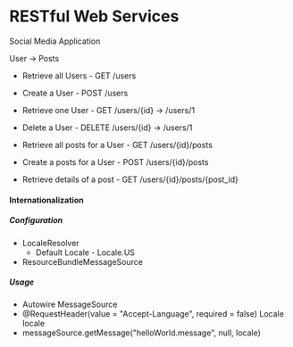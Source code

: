 # RESTful Web Services

Social Media Application

User -> Posts

- Retrieve all Users      - GET /users
- Create a User           - POST /users
- Retrieve one User       - GET /users/{id} -> /users/1
- Delete a User           - DELETE /users/{id} -> /users/1

- Retrieve all posts for a User   - GET /users/{id}/posts
- Create a posts for a User       - POST /users/{id}/posts
- Retrieve details of a post      - GET /users/{id}/posts/{post_id}


#### Internationalization

##### Configuration
- LocaleResolver
  - Default Locale - Locale.US
- ResourceBundleMessageSource

##### Usage
- Autowire MessageSource
- @RequestHeader(value = "Accept-Language", required = false) Locale locale
- messageSource.getMessage("helloWorld.message", null, locale)